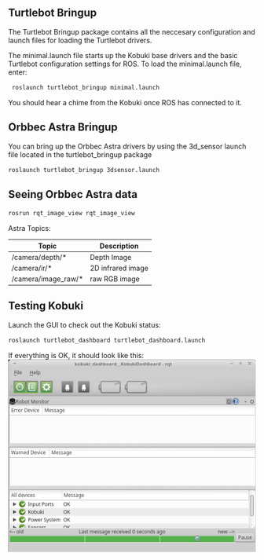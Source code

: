 ## Turtlebot Bringup
The Turtlebot Bringup package contains all the neccesary configuration and launch files for loading the Turtlebot drivers.

The minimal.launch file starts up the Kobuki base drivers and the basic Turtlebot configuration settings for ROS. 
To load the minimal.launch file, enter:
```bash
 roslaunch turtlebot_bringup minimal.launch
 ```
You should hear a chime from the Kobuki once ROS has connected to it.

## Orbbec Astra Bringup
You can bring up the Orbbec Astra drivers by using the 3d_sensor launch file located in the turtlebot_bringup package
```bash
roslaunch turtlebot_bringup 3dsensor.launch
```

## Seeing Orbbec Astra data

```bash
rosrun rqt_image_view rqt_image_view
```
Astra Topics:

| Topic               | Description |
| ------------------- | ----------- |
| /camera/depth/*     | Depth Image |
| /camera/ir/*        | 2D infrared image |
| /camera/image_raw/* | raw RGB image |

## Testing Kobuki
Launch the GUI to check out the Kobuki status:
 ```bash
 roslaunch turtlebot_dashboard turtlebot_dashboard.launch
``` 
If everything is OK, it should look like this:
![](Resources/01/turtlebot_dashboard.png)
